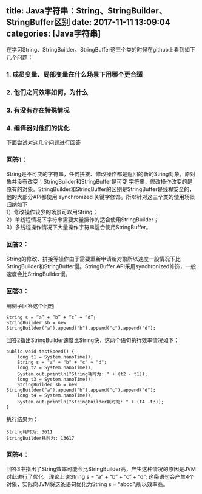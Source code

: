 title: Java字符串：String、StringBuilder、StringBuffer区别
date: 2017-11-11 13:09:04
categories: [Java字符串]
------------------

在学习String、StringBuilder、StringBuffer这三个类的时候在github上看到如下几个问题：

###  1\. 成员变量、局部变量在什么场景下用哪个更合适

###  2\. 他们之间效率如何，为什么

###  3\. 有没有存在特殊情况

###  4\. 编译器对他们的优化

下面尝试对这几个问题进行回答  

###  回答1：

String是不可变的字符串，任何拼接、修改操作都是返回的新的String对象，原对象并没有改变；StringBuilder和StringBuffer是可变
字符串，修改操作改变的是原有的对象。StringBuilder和StringBuffer的区别是StringBuffer是线程安全的，他的大部分API都使用
synchronized 关键字修饰。所以针对这三个类的使用场景归纳如下  
1）修改操作较少的场景可以用String；  
2）单线程情况下字符串需要大量操作的适合使用StringBuilder；  
3）多线程操作情况下大量操作字符串适合使用StringBuffer。

###  回答2：

String的修改、拼接等操作由于需要重新申请新对象所以速度一般情况下比StringBuilder和StringBuffer慢。StringBuffer
API采用synchronized修饰，一般速度会比StringBuilder慢。

###  回答3：

用例子回答这个问题

    
    
    String s = “a” + “b” + “c” + “d”;
    StringBuilder sb = new StringBuilder("a").append("b").append("c").append("d");

回答2指出StringBuilder速度比String快，这两个语句执行效率情况如下：

    
    
    public void testSpeed() {
        long t1 = System.nanoTime();
        String s = "a" + "b" + "c" + "d";
        long t2 = System.nanoTime();
        System.out.println("String耗时为: " + (t2 - t1));
        long t3 = System.nanoTime();
        StringBuilder sb = new StringBuilder("a").append("b").append("c").append("d");
        long t4 = System.nanoTime();
        System.out.println("StringBuilder耗时为: " + (t4 -t3));
    }

执行结果为：

    
    
    String耗时为: 3611
    StringBuilder耗时为: 13617

###  回答4：

回答3中指出了String效率可能会比StringBuilder高，产生这种情况的原因是JVM对此进行了优化。理论上说String s = “a” +
“b” + “c” + “d”; 这条语句会产生4个对象，实际向JVM将这条语句优化为String s = “abcd”;所以效率高。

